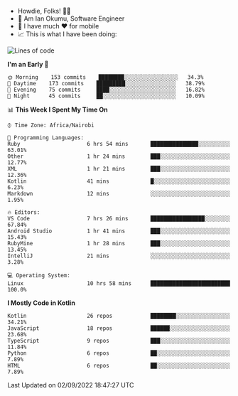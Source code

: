 
* Howdie, Folks! 👋🤓
* 🤪 Am Ian Okumu, Software Engineer
* 📱 I have much ❤️ for mobile
* 📈 This is what I have been doing:
  
<!-- <a href="https://otsembo.github.io/OtsemboPortfolio/" style="margin-right:.5%; margin-top=.5%;">
  <img align="center" src="https://github-readme-stats.vercel.app/api/top-langs/?username=otsembo&layout=compact" />
</a> -->

<!--START_SECTION:waka-->
![Lines of code](https://img.shields.io/badge/From%20Hello%20World%20I%27ve%20Written-698%20Thousand%20lines%20of%20code-blue)

**I'm an Early 🐤** 

```text
🌞 Morning    153 commits    ████████░░░░░░░░░░░░░░░░░   34.3% 
🌆 Daytime    173 commits    █████████░░░░░░░░░░░░░░░░   38.79% 
🌃 Evening    75 commits     ████░░░░░░░░░░░░░░░░░░░░░   16.82% 
🌙 Night      45 commits     ██░░░░░░░░░░░░░░░░░░░░░░░   10.09%

```


📊 **This Week I Spent My Time On** 

```text
⌚︎ Time Zone: Africa/Nairobi

💬 Programming Languages: 
Ruby                     6 hrs 54 mins       ███████████████░░░░░░░░░░   63.01% 
Other                    1 hr 24 mins        ███░░░░░░░░░░░░░░░░░░░░░░   12.77% 
XML                      1 hr 21 mins        ███░░░░░░░░░░░░░░░░░░░░░░   12.36% 
Kotlin                   41 mins             █░░░░░░░░░░░░░░░░░░░░░░░░   6.23% 
Markdown                 12 mins             ░░░░░░░░░░░░░░░░░░░░░░░░░   1.95%

🔥 Editors: 
VS Code                  7 hrs 26 mins       █████████████████░░░░░░░░   67.84% 
Android Studio           1 hr 41 mins        ███░░░░░░░░░░░░░░░░░░░░░░   15.43% 
RubyMine                 1 hr 28 mins        ███░░░░░░░░░░░░░░░░░░░░░░   13.45% 
IntelliJ                 21 mins             ░░░░░░░░░░░░░░░░░░░░░░░░░   3.28%

💻 Operating System: 
Linux                    10 hrs 58 mins      █████████████████████████   100.0%

```

**I Mostly Code in Kotlin** 

```text
Kotlin                   26 repos            ████████░░░░░░░░░░░░░░░░░   34.21% 
JavaScript               18 repos            ██████░░░░░░░░░░░░░░░░░░░   23.68% 
TypeScript               9 repos             ███░░░░░░░░░░░░░░░░░░░░░░   11.84% 
Python                   6 repos             ██░░░░░░░░░░░░░░░░░░░░░░░   7.89% 
HTML                     6 repos             ██░░░░░░░░░░░░░░░░░░░░░░░   7.89%

```



 Last Updated on 02/09/2022 18:47:27 UTC
<!--END_SECTION:waka-->

<br />
<br />
<br />
<br />
<br />
  
  </div>
<!---
otsembo/otsembo is a ✨ special ✨ repository because its `README.md` (this file) appears on your GitHub profile.
You can click the Preview link to take a look at your changes.
--->
